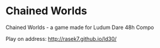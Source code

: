 Chained Worlds
===========
Chained Worlds - a game made for Ludum Dare 48h Compo

Play on address: http://rasek7.github.io/ld30/
